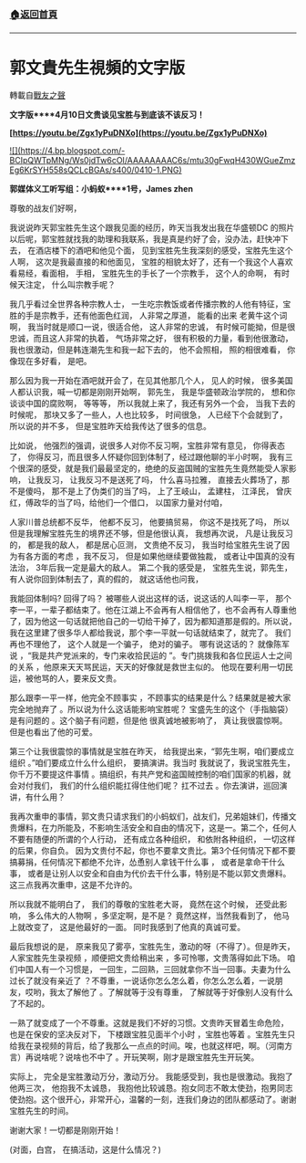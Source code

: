 ###  [:house:返回首頁](https://github.com/ourhimalayas/txt)
---
# 郭文貴先生視頻的文字版
轉載自[戰友之聲](http://littleantvoice.blogspot.com)

**文字版****4月10日文贵谈见宝胜与到底该不该反习！**



**[https://youtu.be/Zgx1yPuDNXo](https://youtu.be/Zgx1yPuDNXo)**



[!\[\](https://4.bp.blogspot.com/-BCIpQWTpMNg/Ws0jdTw6cOI/AAAAAAAAC6s/mtu30gFwqH430WGueZmzEg6KrSYH558sQCLcBGAs/s400/0410-1.PNG)](https://4.bp.blogspot.com/-BCIpQWTpMNg/Ws0jdTw6cOI/AAAAAAAAC6s/mtu30gFwqH430WGueZmzEg6KrSYH558sQCLcBGAs/s1600/0410-1.PNG)





**郭媒体义工听写组：小蚂蚁****1号，James zhen**



尊敬的战友们好啊，



我说说昨天郭宝胜先生这个跟我见面的经历，昨天当我发出我在华盛顿DC 的照片以后呢，郭宝胜就找我的助理和我联系，我是真是约好了会，没办法，赶快冲下去， 在酒店楼下的酒吧和他见个面， 见到宝胜先生我深刻的感受，宝胜先生这个人啊， 这次是我最直接的和他面见， 宝胜的相貌太好了，还有一个我这个人喜欢看易经，看面相， 手相， 宝胜先生的手长了一个宗教手， 这个人的命啊， 有时候天注定， 什么叫宗教手呢？



我几乎看过全世界各种宗教人士， 一生吃宗教饭或者传播宗教的人他有特征，宝胜的手是宗教手，还有他面色红润， 人非常之厚道， 能看的出来 老黄牛这个词啊， 我当时就是顺口一说，很适合他， 这人非常的忠诚， 有时候可能拗，但是很忠诚，而且这人非常的执着， 气场非常之好， 很有积极的力量，看到他很激动， 我也很激动，但是韩连潮先生和我一起下去的， 他不会照相， 照的相很难看， 你像现在多好看， 是吧。



那么因为我一开始在酒吧就开会了，在见其他那几个人， 见人的时候， 很多美国人都认识我，喊一切都是刚刚开始啊， 郭先生， 我是华盛顿政治学院的， 想和你谈谈中国的腐败啊， 等等等， 所以我就上来了，我还有另外一个会， 当我下去的时候呢， 那块又多了一些人，人也比较多， 时间很急， 人已经下个会就到了， 所以说的并不多， 但是宝胜昨天给我传达了很多的信息。



比如说， 他强烈的强调，说很多人对你不反习啊，宝胜非常有意见， 你得表态了， 你得反习，而且很多人怀疑你回到体制了，经过跟他聊的半小时啊， 我有三个很深的感受，就是我们最最坚定的，绝绝的反盗国贼的宝胜先生竟然能受人家影响， 让我反习， 让我反习不是送死了吗， 什么喜马拉雅， 直接去火葬场了，那不是傻吗， 那不是上了伪类们的当了吗， 上了王岐山， 孟建柱， 江泽民， 曾庆红，傅政华的当了吗，给他们一个借口， 以国家力量对付咱，



人家川普总统都不反华， 他都不反习， 他要搞贸易， 你这不是找死了吗， 所以但是我理解宝胜先生的境界还不够，但是他很认真， 我想再次说， 凡是让我反习的， 都是我的敌人， 都是居心叵测， 文贵绝不反习， 我当时给宝胜先生说了因为有各方面的考虑 ，我不反习， 但是如果他继续要做独裁， 或者让中国真的没有法治， 3年后我一定是最大的敌人。 第二个我的感受是， 宝胜先生说，郭先生， 有人说你回到体制去了，真的假的， 就这话他也问我，



我能回体制吗? 回得了吗？ 被哪些人说出这样的话，说这话的人叫李一平， 那个李一平，一辈子都结束了。他在江湖上不会再有人相信他了，也不会再有人尊重他了，因为他这一句话就把他自己的一切给干掉了，因为都知道那是假的。所以说，我在这里建了很多华人都给我说，那个李一平就一句话就结束了，就完了。 我们再也不理他了， 这个人就是一个骗子， 绝对的骗子。 哪有说这话的？ 就像陈军说 ，“我是共产党派来的，专门来收拾民运的 ”。专门挑拨我和各位民运人士之间的关系 ，他原来天天骂民运，天天的好像就是救世主似的。 他现在要利用一切民运，被他骂的人，要来反文贵。



那么跟李一平一样，他完全不顾事实 ，不顾事实的结果是什么？结果就是被大家完全地抛弃了 。所以说为什么这话能影响宝胜呢？ 宝盛先生的这个（手指脑袋）是有问题的 。这个脑子有问题，但是他 很真诚地被影响了， 真让我很震惊啊。 但是也看出了他的可爱。



第三个让我很震惊的事情就是宝胜在昨天， 给我提出来，“郭先生啊，咱们要成立组织 。”咱们要成立什么什么组织， 要搞演讲。我当时 我就说了，我说宝胜先生，你千万不要提这件事情 。搞组织，有共产党和盗国贼控制的咱们国家的机器，就会对付我们， 我们的什么组织能扛得住他们呢？ 扛不过去 。你去演讲，巡回演讲，有什么用？



我再次重申的事情，郭文贵只请求我们的小蚂蚁们，战友们，兄弟姐妹们，传播文贵爆料，在力所能及，不影响生活安全和自由的情况下，这是一。第二个，任何人不要有随便的所谓的个人行动， 还有成立各种组织， 和依附各种组织， 一切这样的后果，你自负。 因为文贵付不起，你也不要拿文贵比。第3个任何情况下都不要搞募捐，任何情况下都绝不允许，怂恿别人拿钱干什么事 ， 或者是拿命干什么事， 或者是让别人以安全和自由为代价去干什么事，特别是不能以郭文贵爆料。这三点我再次重申，这是不允许的。



所以我就不能明白了， 我们的尊敬的宝胜老大哥， 竟然在这个时候， 还受此影响， 多么伟大的人物啊 ，多坚定啊，是不是？ 竟然这样，当然我看到了， 他马上就改变了， 这是他最好的一面。 同时我感到了他真的真诚可爱。



最后我想说的是， 原来我见了雾亭，宝胜先生，激动的呀（不得了）。但是昨天，人家宝胜先生录视频 ，顺便把文贵给稍出来 ，多可怜哪，文贵落得如此下场。 咱们中国人有一个习惯是， 一回生，二回熟，三回就拿你不当一回事。夫妻为什么过长了就没有亲近了 ？不尊重，一说话你怎么怎么着，你怎么怎么着，一说朋友，哎哟，我太了解他了 。了解就等于没有尊重， 了解就等于好像别人没有什么了不起的。

一熟了就变成了一个不尊重。这就是我们不好的习惯。文贵昨天冒着生命危险， 也是在保安的坚决反对下， 下楼跟宝胜见面半个小时 ，宝胜也等着 。宝胜先生只给我在录视频的背后，给了我那么一点点的时间。唉，也就这样吧，啊。（河南方言）再说啥呢？说啥也不中了 。开玩笑啊，刚才是跟宝胜先生开玩笑。



实际上， 完全是宝胜激动万分，激动万分。 我能感受到，我也是很激动。我抱了他两三次， 他抱我不太诚恳， 我抱他比较诚恳。抱女同志不敢太使劲，抱男同志使劲抱。这个很开心，非常开心，温馨的一刻，连我们身边的团队都感动了。谢谢宝胜先生的时间。



谢谢大家！一切都是刚刚开始！



(对面，白宫， 在搞活动，这是什么情况？)